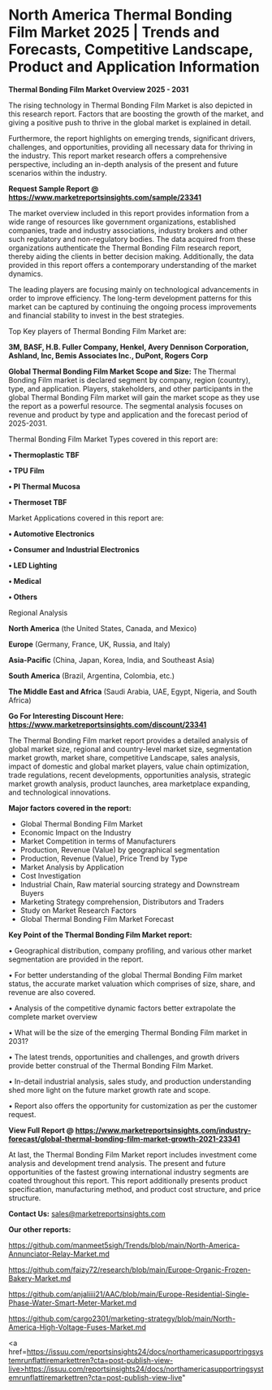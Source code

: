 # North America Thermal Bonding Film Market 2025 | Trends and Forecasts, Competitive Landscape, Product and Application Information

<Strong> Thermal Bonding Film Market Overview 2025 - 2031</strong>

The rising technology in Thermal Bonding Film Market is also depicted in this research report. Factors that are boosting the growth of the market, and giving a positive push to thrive in the global market is explained in detail.

Furthermore, the report highlights on emerging trends, significant drivers, challenges, and opportunities, providing all necessary data for thriving in the industry. This report market research offers a comprehensive perspective, including an in-depth analysis of the present and future scenarios within the industry.

<strong>Request Sample Report @ <a href=https://www.marketreportsinsights.com/sample/23341>https://www.marketreportsinsights.com/sample/23341</a></strong>

The market overview included in this report provides information from a wide range of resources like government organizations, established companies, trade and industry associations, industry brokers and other such regulatory and non-regulatory bodies. The data acquired from these organizations authenticate the Thermal Bonding Film research report, thereby aiding the clients in better decision making. Additionally, the data provided in this report offers a contemporary understanding of the market dynamics.

The leading players are focusing mainly on technological advancements in order to improve efficiency. The long-term development patterns for this market can be captured by continuing the ongoing process improvements and financial stability to invest in the best strategies.

Top Key players of Thermal Bonding Film Market are:

<strong>3M, BASF, H.B. Fuller Company, Henkel, Avery Dennison Corporation, Ashland, Inc, Bemis Associates Inc., DuPont, Rogers Corp</strong>

<strong><b>Global Thermal Bonding Film Market Scope and Size:</b></strong>
The Thermal Bonding Film market is declared segment by company, region (country), type, and application. Players, stakeholders, and other participants in the global Thermal Bonding Film market will gain the market scope as they use the report as a powerful resource. The segmental analysis focuses on revenue and product by type and application and the forecast period of 2025-2031.

Thermal Bonding Film Market Types covered in this report are:

<strong>• Thermoplastic TBF

• TPU Film

• PI Thermal Mucosa

• Thermoset TBF</strong>

Market Applications covered in this report are:

<strong>• Automotive Electronics

• Consumer and Industrial Electronics

• LED Lighting

• Medical

• Others</strong> 

Regional Analysis

<strong>North America</strong> (the United States, Canada, and Mexico)

<strong>Europe</strong> (Germany, France, UK, Russia, and Italy)

<strong>Asia-Pacific</strong> (China, Japan, Korea, India, and Southeast Asia)

<strong>South America</strong> (Brazil, Argentina, Colombia, etc.)

<strong>The Middle East and Africa</strong> (Saudi Arabia, UAE, Egypt, Nigeria, and South Africa)

<strong>Go For Interesting Discount Here: <a href=https://www.marketreportsinsights.com/discount/23341>https://www.marketreportsinsights.com/discount/23341</a></strong>

The Thermal Bonding Film market report provides a detailed analysis of global market size, regional and country-level market size, segmentation market growth, market share, competitive Landscape, sales analysis, impact of domestic and global market players, value chain optimization, trade regulations, recent developments, opportunities analysis, strategic market growth analysis, product launches, area marketplace expanding, and technological innovations.

<strong><b>Major factors covered in the report:</b></strong>
<ul>
  <li>Global Thermal Bonding Film Market </li>
  <li>Economic Impact on the Industry</li>
  <li>Market Competition in terms of Manufacturers</li>
  <li>Production, Revenue (Value) by geographical segmentation</li>
  <li>Production, Revenue (Value), Price Trend by Type</li>
  <li>Market Analysis by Application</li>
  <li>Cost Investigation</li>
  <li>Industrial Chain, Raw material sourcing strategy and Downstream Buyers</li>
  <li>Marketing Strategy comprehension, Distributors and Traders</li>
  <li>Study on Market Research Factors</li>
  <li>Global Thermal Bonding Film Market Forecast</li>
</ul>

<strong><b>Key Point of the Thermal Bonding Film Market report:</b></strong>

• Geographical distribution, company profiling, and various other market segmentation are provided in the report.

• For better understanding of the global Thermal Bonding Film market status, the accurate market valuation which comprises of size, share, and revenue are also covered.

• Analysis of the competitive dynamic factors better extrapolate the complete market overview

• What will be the size of the emerging Thermal Bonding Film market in 2031?

• The latest trends, opportunities and challenges, and growth drivers provide better construal of the Thermal Bonding Film Market.

• In-detail industrial analysis, sales study, and production understanding shed more light on the future market growth rate and scope.

• Report also offers the opportunity for customization as per the customer request.

<strong><b>View Full Report @ <a href=https://www.marketreportsinsights.com/industry-forecast/global-thermal-bonding-film-market-growth-2021-23341>https://www.marketreportsinsights.com/industry-forecast/global-thermal-bonding-film-market-growth-2021-23341</a></b></strong>


At last, the Thermal Bonding Film Market report includes investment come analysis and development trend analysis. The present and future opportunities of the fastest growing international industry segments are coated throughout this report. This report additionally presents product specification, manufacturing method, and product cost structure, and price structure.

<strong>Contact Us:</strong>
sales@marketreportsinsights.com

<strong>Our other reports:</strong>

<a href=https://github.com/manmeet5sigh/Trends/blob/main/North-America-Annunciator-Relay-Market.md>https://github.com/manmeet5sigh/Trends/blob/main/North-America-Annunciator-Relay-Market.md</a>

<a href=https://github.com/faizy72/research/blob/main/Europe-Organic-Frozen-Bakery-Market.md>https://github.com/faizy72/research/blob/main/Europe-Organic-Frozen-Bakery-Market.md</a>

<a href=https://github.com/anjaliiii21/AAC/blob/main/Europe-Residential-Single-Phase-Water-Smart-Meter-Market.md>https://github.com/anjaliiii21/AAC/blob/main/Europe-Residential-Single-Phase-Water-Smart-Meter-Market.md</a>

<a href=https://github.com/cargo2301/marketing-strategy/blob/main/North-America-High-Voltage-Fuses-Market.md>https://github.com/cargo2301/marketing-strategy/blob/main/North-America-High-Voltage-Fuses-Market.md</a>

<a href=https://issuu.com/reportsinsights24/docs/northamericasupportringsystemrunflattiremarkettren?cta=post-publish-view-live>https://issuu.com/reportsinsights24/docs/northamericasupportringsystemrunflattiremarkettren?cta=post-publish-view-live</a>"
